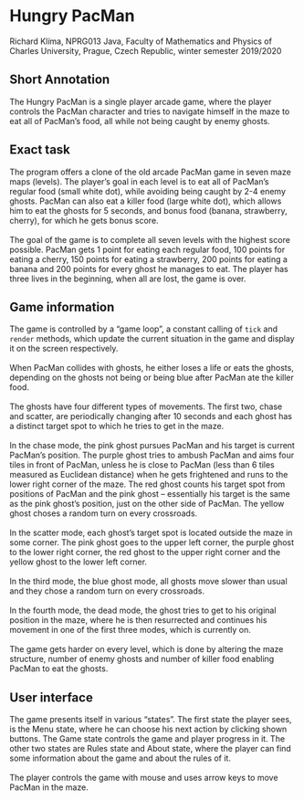 # Hungry PacMan
Richard Klíma, NPRG013 Java, Faculty of Mathematics and Physics of Charles
University, Prague, Czech Republic, winter semester 2019/2020

## Short Annotation
The Hungry PacMan is a single player arcade game, where the player controls the
PacMan character and tries to navigate himself in the maze to eat all of
PacMan’s food, all while not being caught by enemy ghosts.

## Exact task
The program offers a clone of the old arcade PacMan game in seven maze maps
(levels). The player’s goal in each level is to eat all of PacMan’s regular
food (small white dot), while avoiding being caught by 2-4 enemy ghosts. PacMan
can also eat a killer food (large white dot), which allows him to eat the ghosts
for 5 seconds, and bonus food (banana, strawberry, cherry), for which he gets
bonus score.\
\
The goal of the game is to complete all seven levels with the highest score
possible. PacMan gets 1 point for eating each regular food, 100 points for
eating a cherry, 150 points for eating a strawberry, 200 points for eating
a banana and 200 points for every ghost he manages to eat. The player has three
lives in the beginning, when all are lost, the game is over.

## Game information
The game is controlled by a “game loop”, a constant calling of `tick` and
`render` methods, which update the current situation in the game and display
it on the screen respectively.\
\
When PacMan collides with ghosts, he either loses a life or eats the ghosts,
depending on the ghosts not being or being blue after PacMan ate the killer
food.\
\
The ghosts have four different types of movements. The first two, chase and
scatter, are periodically changing after 10 seconds and each ghost has
a distinct target spot to which he tries to get in the maze.\
\
In the chase mode, the pink ghost pursues PacMan and his target is current
PacMan’s position. The purple ghost tries to ambush PacMan and aims four
tiles in front of PacMan, unless he is close to PacMan (less than 6 tiles
measured as Euclidean distance) when he gets frightened and runs to the lower
right corner of the maze. The red ghost counts his target spot from positions
of PacMan and the pink ghost – essentially his target is the same as the pink
ghost’s position, just on the other side of PacMan. The yellow ghost choses
a random turn on every crossroads.\
\
In the scatter mode, each ghost’s target spot is located outside the maze
in some corner. The pink ghost goes to the upper left corner, the purple ghost
to the lower right corner, the red ghost to the upper right corner and
the yellow ghost to the lower left corner.\
\
In the third mode, the blue ghost mode, all ghosts move slower than usual and
they chose a random turn on every crossroads.\
\
In the fourth mode, the dead mode, the ghost tries to get to his original
position in the maze, where he is then resurrected and continues his movement
in one of the first three modes, which is currently on.\
\
The game gets harder on every level, which is done by altering the maze
structure, number of enemy ghosts and number of killer food enabling PacMan
to eat the ghosts.

## User interface
The game presents itself in various “states”. The first state the player sees,
is the Menu state, where he can choose his next action by clicking shown
buttons. The Game state controls the game and player progress in it. The other
two states are Rules state and About state, where the player can find some
information about the game and about the rules of it.\
\
The player controls the game with mouse and uses arrow keys to move PacMan
in the maze.

